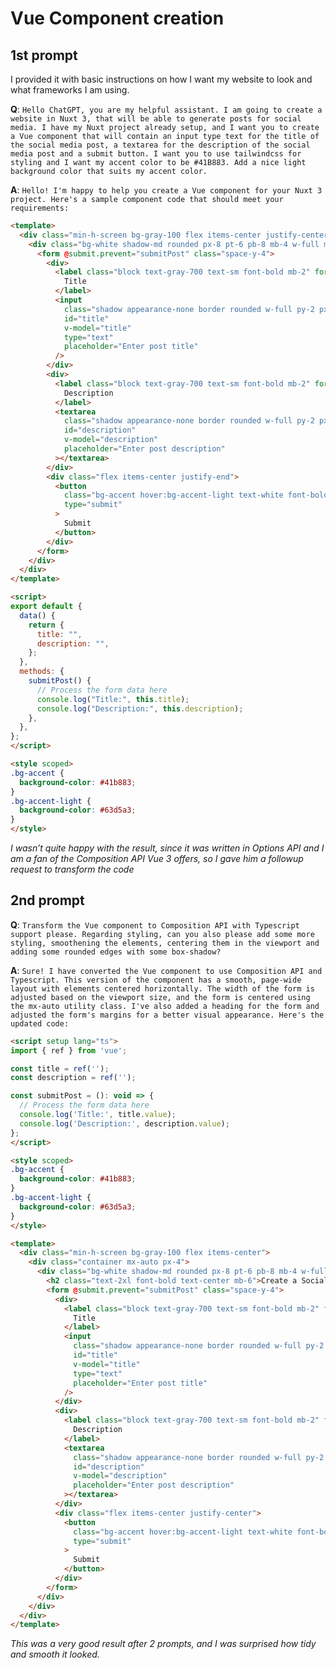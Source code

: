 # Vue Component creation

## 1st prompt

I provided it with basic instructions on how I want my website to look and what frameworks I am using.

**Q**: `Hello ChatGPT, you are my helpful assistant. I am going to create a website in Nuxt 3, that will be able to generate posts for social media. I have my Nuxt project already setup, and I want you to create a Vue component that will contain an input type text for the title of the social media post, a textarea for the description of the social media post and a submit button. I want you to use tailwindcss for styling and I want my accent color to be #41B883. Add a nice light background color that suits my accent color.`  
  
**A**: `Hello! I'm happy to help you create a Vue component for your Nuxt 3 project. Here's a sample component code that should meet your requirements:`  
  
```html
<template>
  <div class="min-h-screen bg-gray-100 flex items-center justify-center">
    <div class="bg-white shadow-md rounded px-8 pt-6 pb-8 mb-4 w-full max-w-md">
      <form @submit.prevent="submitPost" class="space-y-4">
        <div>
          <label class="block text-gray-700 text-sm font-bold mb-2" for="title">
            Title
          </label>
          <input
            class="shadow appearance-none border rounded w-full py-2 px-3 text-gray-700 leading-tight focus:outline-none focus:shadow-outline"
            id="title"
            v-model="title"
            type="text"
            placeholder="Enter post title"
          />
        </div>
        <div>
          <label class="block text-gray-700 text-sm font-bold mb-2" for="description">
            Description
          </label>
          <textarea
            class="shadow appearance-none border rounded w-full py-2 px-3 text-gray-700 leading-tight focus:outline-none focus:shadow-outline h-32 resize-none"
            id="description"
            v-model="description"
            placeholder="Enter post description"
          ></textarea>
        </div>
        <div class="flex items-center justify-end">
          <button
            class="bg-accent hover:bg-accent-light text-white font-bold py-2 px-4 rounded focus:outline-none focus:shadow-outline"
            type="submit"
          >
            Submit
          </button>
        </div>
      </form>
    </div>
  </div>
</template>

<script>
export default {
  data() {
    return {
      title: "",
      description: "",
    };
  },
  methods: {
    submitPost() {
      // Process the form data here
      console.log("Title:", this.title);
      console.log("Description:", this.description);
    },
  },
};
</script>

<style scoped>
.bg-accent {
  background-color: #41b883;
}
.bg-accent-light {
  background-color: #63d5a3;
}
</style>
```

*I wasn’t quite happy with the result, since it was written in Options API and I am a fan of the Composition API Vue 3 offers, so I gave him a followup request to transform the code*

## 2nd prompt

**Q**: `Transform the Vue component to Composition API with Typescript support please. Regarding styling, can you also please add some more styling, smoothening the elements, centering them in the viewport and adding some rounded edges with some box-shadow?`  
  
**A**: `Sure! I have converted the Vue component to use Composition API and Typescript. This version of the component has a smooth, page-wide layout with elements centered horizontally. The width of the form is adjusted based on the viewport size, and the form is centered using the mx-auto utility class. I've also added a heading for the form and adjusted the form's margins for a better visual appearance. Here's the updated code:`  
  
```html
<script setup lang="ts">
import { ref } from 'vue';

const title = ref('');
const description = ref('');

const submitPost = (): void => {
  // Process the form data here
  console.log('Title:', title.value);
  console.log('Description:', description.value);
};
</script>

<style scoped>
.bg-accent {
  background-color: #41b883;
}
.bg-accent-light {
  background-color: #63d5a3;
}
</style>

<template>
  <div class="min-h-screen bg-gray-100 flex items-center">
    <div class="container mx-auto px-4">
      <div class="bg-white shadow-md rounded px-8 pt-6 pb-8 mb-4 w-full md:w-2/3 lg:w-1/2 mx-auto">
        <h2 class="text-2xl font-bold text-center mb-6">Create a Social Media Post</h2>
        <form @submit.prevent="submitPost" class="space-y-4">
          <div>
            <label class="block text-gray-700 text-sm font-bold mb-2" for="title">
              Title
            </label>
            <input
              class="shadow appearance-none border rounded w-full py-2 px-3 text-gray-700 leading-tight focus:outline-none focus:shadow-outline"
              id="title"
              v-model="title"
              type="text"
              placeholder="Enter post title"
            />
          </div>
          <div>
            <label class="block text-gray-700 text-sm font-bold mb-2" for="description">
              Description
            </label>
            <textarea
              class="shadow appearance-none border rounded w-full py-2 px-3 text-gray-700 leading-tight focus:outline-none focus:shadow-outline h-32 resize-none"
              id="description"
              v-model="description"
              placeholder="Enter post description"
            ></textarea>
          </div>
          <div class="flex items-center justify-center">
            <button
              class="bg-accent hover:bg-accent-light text-white font-bold py-2 px-4 rounded focus:outline-none focus:shadow-outline"
              type="submit"
            >
              Submit
            </button>
          </div>
        </form>
      </div>
    </div>
  </div>
</template>
```

*This was a very good result after 2 prompts, and I was surprised how tidy and smooth it looked.*